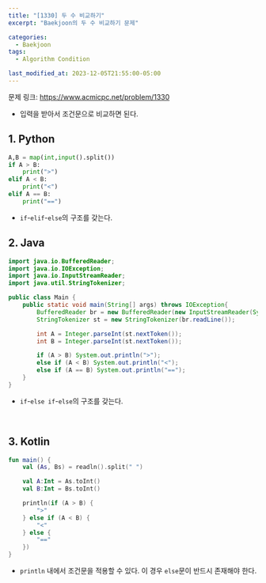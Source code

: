 ```yaml
---
title: "[1330] 두 수 비교하기"
excerpt: "Baekjoon의 두 수 비교하기 문제"

categories:
  - Baekjoon
tags:
  - Algorithm Condition

last_modified_at: 2023-12-05T21:55:00-05:00
---
```


문제 링크: https://www.acmicpc.net/problem/1330

- 입력을 받아서 조건문으로 비교하면 된다.

## 1. Python

```python
A,B = map(int,input().split())
if A > B:
	print(">")
elif A < B:
	print("<")
elif A == B:
	print("==")
```

- `if`-`elif`-`else`의 구조를 갖는다.
  <br>

## 2. Java

```java
import java.io.BufferedReader;
import java.io.IOException;
import java.io.InputStreamReader;
import java.util.StringTokenizer;

public class Main {
    public static void main(String[] args) throws IOException{
        BufferedReader br = new BufferedReader(new InputStreamReader(System.in));
        StringTokenizer st = new StringTokenizer(br.readLine());

        int A = Integer.parseInt(st.nextToken());
        int B = Integer.parseInt(st.nextToken());

        if (A > B) System.out.println(">");
        else if (A < B) System.out.println("<");
        else if (A == B) System.out.println("==");
    }
}
```

- `if`-`else if`-`else`의 구조를 갖는다.

<br>

## 3. Kotlin

```kotlin
fun main() {
    val (As, Bs) = readln().split(" ")

    val A:Int = As.toInt()
    val B:Int = Bs.toInt()

    println(if (A > B) {
        ">"
    } else if (A < B) {
        "<"
    } else {
        "=="
    })
}
```

- `println` 내에서 조건문을 적용할 수 있다. 이 경우 `else`문이 반드시 존재해야 한다.
